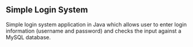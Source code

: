 ## Simple Login System

Simple login system application in Java which allows user to enter login information (username and password) and checks the input against a MySQL database.
